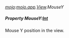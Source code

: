_[mojo](../../modules/mojo/mojo-module.md):[mojo.app](../../modules/mojo/mojo-app.md).[View](../../modules/mojo/mojo-app-view.md).MouseY_
##### Property MouseY:[Int](../../modules/wonkey/wonkey-types-int.md)
Mouse Y position in the view.

